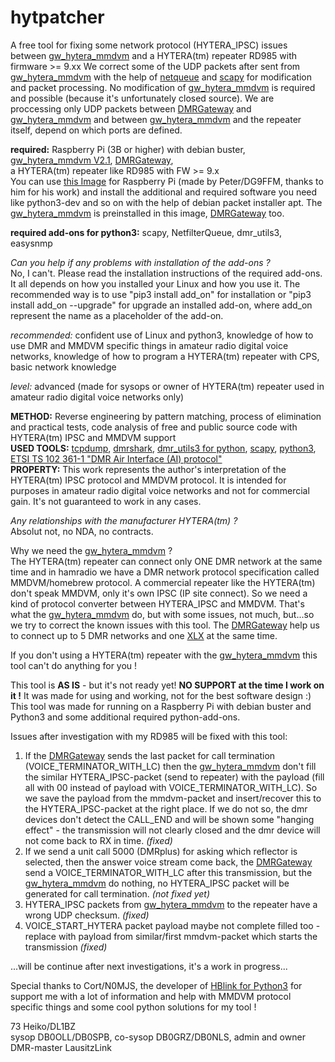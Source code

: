 # hytpatcher
A free tool for fixing some network protocol (HYTERA_IPSC) issues between [gw_hytera_mmdvm](http://ham-dmr.at/?wpfb_dl=651) and a HYTERA(tm) repeater RD985 with firmware >= 9.xx
We correct some of the UDP packets after sent from [gw_hytera_mmdvm](http://ham-dmr.at/?wpfb_dl=651) with the help of [netqueue](https://pypi.org/project/NetfilterQueue/) and [scapy](https://scapy.net/) for modification and packet processing. No modification of [gw_hytera_mmdvm](http://ham-dmr.at/?wpfb_dl=651) is required and possible (because it's unfortunately closed source).
We are proccessing only UDP packets between [DMRGateway](https://github.com/g4klx/DMRGateway) and [gw_hytera_mmdvm](http://ham-dmr.at/?wpfb_dl=651) and between [gw_hytera_mmdvm](http://ham-dmr.at/?wpfb_dl=651) and the repeater itself, depend on which ports are defined.

**required:** Raspberry Pi (3B or higher) with debian buster, [gw_hytera_mmdvm V2.1](http://ham-dmr.at/?wpfb_dl=651), [DMRGateway](https://github.com/g4klx/DMRGateway),  
a HYTERA(tm) repeater like RD985 with FW >= 9.x  
You can use [this Image](https://www.a23-wertheim.de/downloads/dmr/dmrgateway-2/file/35-dmrgateway-image-a23-06092018-zip) for Raspberry Pi (made by Peter/DG9FFM, thanks to him for his work) and install the additional and required software you need like python3-dev and so on with the help of debian packet installer apt. The [gw_hytera_mmdvm](http://ham-dmr.at/?wpfb_dl=651) is preinstalled in this image, [DMRGateway](https://github.com/g4klx/DMRGateway) too.

**required add-ons for python3:** scapy, NetfilterQueue, dmr_utils3, easysnmp  

*Can you help if any problems with installation of the add-ons ?*  
No, I can't. Please read the installation instructions of the required add-ons. It all depends on how you installed your Linux and how you use it. The recommended way is to use "pip3 install add_on" for installation or "pip3 install add_on --upgrade" for upgrade an installed add-on, where add_on represent the name as a placeholder of the add-on.  

*recommended:* confident use of Linux and python3, knowledge of how to use DMR and MMDVM specific things in amateur radio digital voice networks, knowledge of how to program a HYTERA(tm) repeater with CPS, basic network knowledge  

*level:* advanced (made for sysops or owner of HYTERA(tm) repeater used in amateur radio digital voice networks only)  

**METHOD:** Reverse engineering by pattern matching, process of elimination and practical tests, code analysis of free and public source code with HYTERA(tm) IPSC and MMDVM support  
**USED TOOLS:** [tcpdump](https://www.tcpdump.org/), [dmrshark](https://github.com/nonoo/dmrshark), [dmr_utils3 for python](https://github.com/n0mjs710/dmr_utils3), [scapy](https://scapy.net/), [python3](https://www.python.org/), [ETSI TS 102 361-1 "DMR Air Interface (AI) protocol"](https://www.etsi.org/deliver/etsi_ts/102300_102399/10236101/01.04.05_60/ts_10236101v010405p.pdf)  
**PROPERTY:** This work represents the author's interpretation of the HYTERA(tm) IPSC protocol and MMDVM protocol. It is intended for purposes in amateur radio digital voice networks and not for commercial gain. It's not guaranteed to work in any cases.

*Any relationships with the manufacturer HYTERA(tm) ?*  
Absolut not, no NDA, no contracts.  

Why we need the [gw_hytera_mmdvm](http://ham-dmr.at/?wpfb_dl=651) ?  
The HYTERA(tm) repeater can connect only ONE DMR network at the same time and in hamradio we have a DMR network protocol specification called MMDVM/homebrew protocol.
A commercial repeater like the HYTERA(tm) don't speak MMDVM, only it's own IPSC (IP site connect). So we need a kind of protocol converter between HYTERA_IPSC and MMDVM. That's what the [gw_hytera_mmdvm](http://ham-dmr.at/?wpfb_dl=651) do, but with some issues, not much, but...so we try to correct the known issues with this tool.
The [DMRGateway](https://github.com/g4klx/DMRGateway) help us to connect up to 5 DMR networks and one [XLX](https://github.com/LX3JL/xlxd) at the same time.

If you don't using a HYTERA(tm) repeater with the [gw_hytera_mmdvm](http://ham-dmr.at/?wpfb_dl=651) this tool can't do anything for you !

This tool is **AS IS** - but it's not ready yet!
**NO SUPPORT at the time I work on it !**
It was made for using and working, not for the best software design :)
This tool was made for running on a Raspberry Pi with debian buster and Python3 and some additional required python-add-ons.

Issues after investigation with my RD985 will be fixed with this tool:
1. If the [DMRGateway](https://github.com/g4klx/DMRGateway) sends the last packet for call termination (VOICE_TERMINATOR_WITH_LC) then the [gw_hytera_mmdvm](http://ham-dmr.at/?wpfb_dl=651) don't fill the similar HYTERA_IPSC-packet (send to repeater) with the payload (fill all with 00 instead of payload with VOICE_TERMINATOR_WITH_LC). So we save the payload from the mmdvm-packet and insert/recover this to the HYTERA_IPSC-packet at the right place. If we do not so, the dmr devices don't detect the CALL_END and will be shown some "hanging effect" - the transmission will not clearly closed and the dmr device will not come back to RX in time. *(fixed)*
2. If we send a unit call 5000 (DMRplus) for asking which reflector is selected, then the answer voice stream come back, the [DMRGateway](https://github.com/g4klx/DMRGateway) send a VOICE_TERMINATOR_WITH_LC after this transmission, but the [gw_hytera_mmdvm](http://ham-dmr.at/?wpfb_dl=651) do nothing, no HYTERA_IPSC packet will be generated for call termination. *(not fixed yet)*
3. HYTERA_IPSC packets from [gw_hytera_mmdvm](http://ham-dmr.at/?wpfb_dl=651) to the repeater have a wrong UDP checksum. *(fixed)*
4. VOICE_START_HYTERA packet payload maybe not complete filled too - replace with payload from similar/first mmdvm-packet which starts the transmission *(fixed)*

...will be continue after next investigations, it's a work in progress...

Special thanks to Cort/N0MJS, the developer of [HBlink for Python3](https://github.com/n0mjs710/hblink3) for support me with a lot of information and help with MMDVM protocol specific things and some cool python solutions for my tool !

73 Heiko/DL1BZ  
sysop DB0OLL/DB0SPB, co-sysop DB0GRZ/DB0NLS, admin and owner DMR-master LausitzLink
